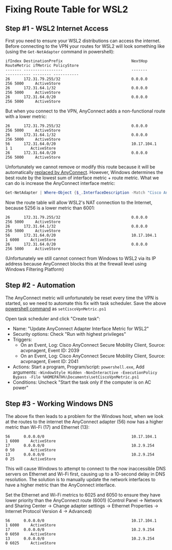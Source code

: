 # Fixing Route Table for WSL2

## Step #1 - WSL2 Internet Access

First you need to ensure your WSL2 distributions can access the internet. Before connecting to the VPN your routes for
WSL2 will look something like (using the `Get-NetAdapter` command in powershell):

```
ifIndex DestinationPrefix                              NextHop                                  RouteMetric ifMetric PolicyStore
------- -----------------                              -------                                  ----------- -------- -----------
26      172.31.79.255/32                               0.0.0.0                                          256 5000     ActiveStore
26      172.31.64.1/32                                 0.0.0.0                                          256 5000     ActiveStore
26      172.31.64.0/20                                 0.0.0.0                                          256 5000     ActiveStore
```

But when you connect to the VPN, AnyConnect adds a non-functional route with a lower metric:

```
26      172.31.79.255/32                               0.0.0.0                                          256 5000     ActiveStore
26      172.31.64.1/32                                 0.0.0.0                                          256 5000     ActiveStore
56      172.31.64.0/20                                 10.17.104.1                                        1 1        ActiveStore
26      172.31.64.0/20                                 0.0.0.0                                          256 5000     ActiveStore
```

Unfortunately we cannot remove or modify this route because it will be automatically
[replaced by AnyConnect](https://community.cisco.com/t5/vpn/enforcing-the-split-tunnel-only-access/m-p/4390557/highlight/true#M278089).
However, Windows determines the best route by the lowest sum of interface metric + route metric. What we can do is
increase the AnyConnect interface metric:

```powershell
Get-NetAdapter | Where-Object {$_.InterfaceDescription -Match "Cisco AnyConnect"} | Set-NetIPInterface -InterfaceMetric 6000
```

Now the route table will allow WSL2's NAT connection to the Internet, because 5256 is a lower metric than 6001:

```
26      172.31.79.255/32                               0.0.0.0                                          256 5000     ActiveStore
26      172.31.64.1/32                                 0.0.0.0                                          256 5000     ActiveStore
56      172.31.64.0/20                                 10.17.104.1                                        1 6000     ActiveStore
26      172.31.64.0/20                                 0.0.0.0                                          256 5000     ActiveStore
```

(Unfortunately we still cannot connect from Windows to WSL2 via its IP address because AnyConnect blocks this at the
firewall level using Windows Filtering Platform)

## Step #2 - Automation

The AnyConnect metric will unfortunately be reset every time the VPN is started, so we need to automate this fix
with task scheduler. Save the above [powershell command](./setCiscoVpnMetric.ps1?raw=true) as `setCiscoVpnMetric.ps1`

Open task scheduler and click "Create task":

- Name: "Update AnyConnect Adapter Interface Metric for WSL2"
- Security options: Check "Run with highest privileges"
- Triggers:
  - On an Event, Log: Cisco AnyConnect Secure Mobility Client, Source: acvpnagent, Event ID: 2039
  - On an Event, Log: Cisco AnyConnect Secure Mobility Client, Source: acvpnagent, Event ID: 2041
- Actions: Start a program, Program/script: `powershell.exe`, 
  Add arguments: `-WindowStyle Hidden -NonInteractive -ExecutionPolicy Bypass -File %HOMEPATH%\Documents\setCiscoVpnMetric.ps1`
- Conditions: Uncheck "Start the task only if the computer is on AC power"

## Step #3 - Working Windows DNS

The above fix then leads to a problem for the Windows host, when we look at the routes to the internet the AnyConnect
adapter (56) now has a higher metric than Wi-Fi (17) and Ethernet (13):

```
56      0.0.0.0/0                                      10.17.104.1                                        1 6000     ActiveStore
17      0.0.0.0/0                                      10.2.9.254                                         0 50       ActiveStore
13      0.0.0.0/0                                      10.2.9.254                                         0 25       ActiveStore
```

This will cause Windows to attempt to connect to the now inaccessible DNS servers on Ethernet and Wi-Fi first, causing
up to a 10-second delay in DNS resolution. The solution is to manually update the network interfaces to have a higher
metric than the AnyConnect interface.

Set the Ethernet and Wi-Fi metrics to 6025 and 6050 to ensure they have lower priority than the AnyConnect route (6001)
(Control Panel -> Network and Sharing Center -> Change adapter settings -> Ethernet Properties -> Internet Protocol Version 4 -> Advanced)

```
56      0.0.0.0/0                                      10.17.104.1                                        1 6000     ActiveStore
17      0.0.0.0/0                                      10.2.9.254                                         0 6050     ActiveStore
13      0.0.0.0/0                                      10.2.9.254                                         0 6025     ActiveStore
```
